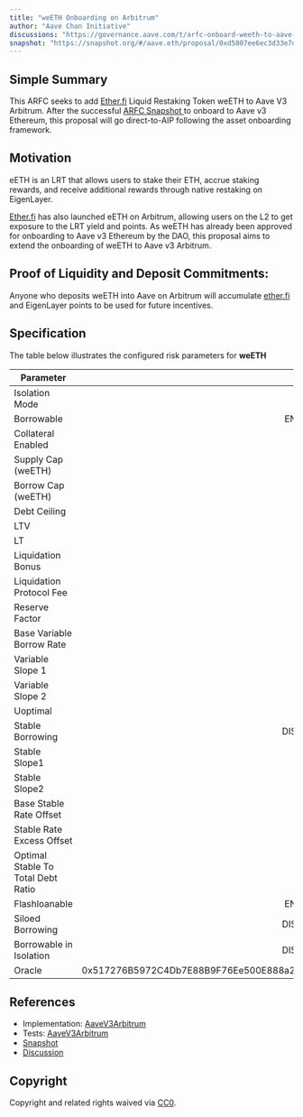 ```yaml
---
title: "weETH Onboarding on Arbitrum"
author: "Aave Chan Initiative"
discussions: "https://governance.aave.com/t/arfc-onboard-weeth-to-aave-v3-on-ethereum/16758/11"
snapshot: "https://snapshot.org/#/aave.eth/proposal/0xd5807ee6ec3d33e7d86805a4287540b0a9801430ee0900ff6babb698e4f2a273"
---
```


## Simple Summary

This ARFC seeks to add [Ether.fi](http://ether.fi/) Liquid Restaking Token weETH to Aave V3 Arbitrum. After the successful [ARFC Snapshot ](https://snapshot.org/#/aave.eth/proposal/0xd5807ee6ec3d33e7d86805a4287540b0a9801430ee0900ff6babb698e4f2a273) to onboard to Aave v3 Ethereum, this proposal will go direct-to-AIP following the asset onboarding framework.

## Motivation

eETH is an LRT that allows users to stake their ETH, accrue staking rewards, and receive additional rewards through native restaking on EigenLayer.

[Ether.fi](http://Ether.fi) has also launched eETH on Arbitrum, allowing users on the L2 to get exposure to the LRT yield and points. As weETH has already been approved for onboarding to Aave v3 Ethereum by the DAO, this proposal aims to extend the onboarding of weETH to Aave v3 Arbitrum.

## Proof of Liquidity and Deposit Commitments:

Anyone who deposits weETH into Aave on Arbitrum will accumulate [ether.fi](http://ether.fi/) and EigenLayer points to be used for future incentives.

## Specification

The table below illustrates the configured risk parameters for **weETH**

| Parameter                          |                                      Value |
| ---------------------------------- | -----------------------------------------: |
| Isolation Mode                     |                                       true |
| Borrowable                         |                                    ENABLED |
| Collateral Enabled                 |                                       true |
| Supply Cap (weETH)                 |                                      1,000 |
| Borrow Cap (weETH)                 |                                        100 |
| Debt Ceiling                       |                                      USD 0 |
| LTV                                |                                     72.5 % |
| LT                                 |                                       75 % |
| Liquidation Bonus                  |                                      7.5 % |
| Liquidation Protocol Fee           |                                       10 % |
| Reserve Factor                     |                                       15 % |
| Base Variable Borrow Rate          |                                        0 % |
| Variable Slope 1                   |                                        7 % |
| Variable Slope 2                   |                                      300 % |
| Uoptimal                           |                                       45 % |
| Stable Borrowing                   |                                   DISABLED |
| Stable Slope1                      |                                        0 % |
| Stable Slope2                      |                                        0 % |
| Base Stable Rate Offset            |                                        0 % |
| Stable Rate Excess Offset          |                                        0 % |
| Optimal Stable To Total Debt Ratio |                                        0 % |
| Flashloanable                      |                                    ENABLED |
| Siloed Borrowing                   |                                   DISABLED |
| Borrowable in Isolation            |                                   DISABLED |
| Oracle                             | 0x517276B5972C4Db7E88B9F76Ee500E888a2D73C3 |

## References

- Implementation: [AaveV3Arbitrum](https://github.com/bgd-labs/aave-proposals-v3/blob/main/src/20240409_AaveV3Arbitrum_WeETHOnboardingOnArbitrum/AaveV3Arbitrum_WeETHOnboardingOnArbitrum_20240409.sol)
- Tests: [AaveV3Arbitrum](https://github.com/bgd-labs/aave-proposals-v3/blob/main/src/20240409_AaveV3Arbitrum_WeETHOnboardingOnArbitrum/AaveV3Arbitrum_WeETHOnboardingOnArbitrum_20240409.t.sol)
- [Snapshot](https://snapshot.org/#/aave.eth/proposal/0xd5807ee6ec3d33e7d86805a4287540b0a9801430ee0900ff6babb698e4f2a273)
- [Discussion](https://governance.aave.com/t/arfc-onboard-weeth-to-aave-v3-on-ethereum/16758/11)

## Copyright

Copyright and related rights waived via [CC0](https://creativecommons.org/publicdomain/zero/1.0/).
